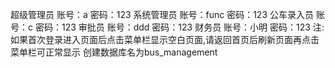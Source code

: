 超级管理员
账号：a
密码：123
系统管理员
账号：func
密码：123
公车录入员
账号：c
密码：123
审批员
账号：ddd
密码：123
财务员
账号：小明
密码：123
注: 如果首次登录进入页面后点击菜单栏显示空白页面,请返回首页后刷新页面再点击菜单栏可正常显示
创建数据库名为bus_management